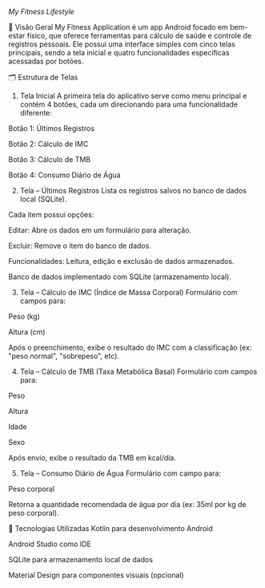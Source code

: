 *My Fitness Lifestyle*

🧾 Visão Geral
My Fitness Application é um app Android focado em bem-estar físico, que oferece ferramentas para cálculo de saúde e controle de registros pessoais. Ele possui uma interface simples com cinco telas principais, sendo a tela inicial e quatro funcionalidades específicas acessadas por botões.

🗂 Estrutura de Telas
1. Tela Inicial
A primeira tela do aplicativo serve como menu principal e contém 4 botões, cada um direcionando para uma funcionalidade diferente:

Botão 1: Últimos Registros

Botão 2: Cálculo de IMC

Botão 3: Cálculo de TMB

Botão 4: Consumo Diário de Água

2. Tela – Últimos Registros
Lista os registros salvos no banco de dados local (SQLite).

Cada item possui opções:

Editar: Abre os dados em um formulário para alteração.

Excluir: Remove o item do banco de dados.

Funcionalidades:
Leitura, edição e exclusão de dados armazenados.

Banco de dados implementado com SQLite (armazenamento local).

3. Tela – Cálculo de IMC (Índice de Massa Corporal)
Formulário com campos para:

Peso (kg)

Altura (cm)

Após o preenchimento, exibe o resultado do IMC com a classificação (ex: "peso normal", "sobrepeso", etc).

4. Tela – Cálculo de TMB (Taxa Metabólica Basal)
Formulário com campos para:

Peso

Altura

Idade

Sexo

Após envio, exibe o resultado da TMB em kcal/dia.

5. Tela – Consumo Diário de Água
Formulário com campo para:

Peso corporal

Retorna a quantidade recomendada de água por dia (ex: 35ml por kg de peso corporal).

🧰 Tecnologias Utilizadas
Kotlin para desenvolvimento Android

Android Studio como IDE

SQLite para armazenamento local de dados

Material Design para componentes visuais (opcional)

